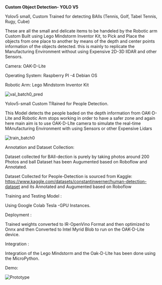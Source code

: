 **Custom Object Detection- YOLO V5**

Yolov5 small, Custom Trained for detecting BAlls (Tennis, Golf, Tabel Tennis, Rugy, Cube) 

These are all the small and delicate items to be handeled by the Robotic arm Custom Built using Lego Mindstorm Inventor Kit, to Pick and Place the objects from one place to another by means of the depth and center points information of the objects detected. this is mainly to replicate the Manufacturing Environment without using Expensive 2D-3D lIDAR and other Sensors.

Camera: OAK-D-Lite

Operating System: Raspberry PI -4 Debian OS

Robotic Arm: Lego Mindstorm Inventor Kit


![val_batch0_pred](https://user-images.githubusercontent.com/77121467/161968990-f58149dc-6eb7-45d9-8862-3a79626d1f37.jpg)



Yolov5-small Custom TRained for People Detection.

This Model detects the people baded on the depth information from OAK-D-Lite and Robotic Arm stops working in order to have a safer zone and again here main aim is to use OAK-D-LIte camera to simulate the real-time MAnufacturing Environment with using Sensors or other Expensive Lidars 

![train_batch0](https://user-images.githubusercontent.com/77121467/161969089-c69e5df2-2695-4e66-9712-7720b6fd5242.jpg)

Annotation and Dataset Collection:

Dataset collected for BAll-dection is purely by taking photos around 200 Photos and ball Dataset has been Augumented based on Roboflow and Annotated.

Dataset Collected for People-Detection is sourced from Kaggle:  https://www.kaggle.com/datasets/constantinwerner/human-detection-dataset and its Annotated and Augumented based on Roboflow

Training and Testing Model :

Using Google Colab Tesla -GPU Instances.

Deployment :

Trained weights converted to IR-OpenVino Format and then optimized to Onnx and then Converted to Intel Myrid Blob to run on the OAK-D-Lite device.

Integration :

Integration of the Lego Mindstorm and the Oak-D-LIte has been done using the MicroPython.

Demo:

![Prototype](https://drive.google.com/file/d/1tpVU2COFiBm1LgaivJleqJ1Ldfu3xbHD/view?usp=sharing)
